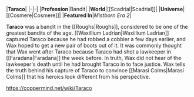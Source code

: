 |**Taraco**|
|-|-|
|**Profession**|Bandit|
|**World**|[[Scadrial\|Scadrial]]|
|**Universe**|[[Cosmere\|Cosmere]]|
|**Featured In**|*Mistborn Era 2*|

**Taraco** was a bandit in the [[Roughs\|Roughs]], considered to be one of the greatest bandits of the age.
[[Waxillium Ladrian\|Waxillium Ladrian]] captured Taraco because he had robbed a cobbler a few days earlier, and Wax hoped to get a new pair of boots out of it. It was commonly thought that Wax went after Taraco because Taraco had shot a lawkeeper in [[Faradana\|Faradana]] the week before. In truth, Wax did not hear of the lawkeeper's death until he had brought Taraco in to face justice.
Wax tells the truth behind his capture of Taraco to convince [[Marasi Colms\|Marasi Colms]] that his heroics look different from his perspective.



https://coppermind.net/wiki/Taraco